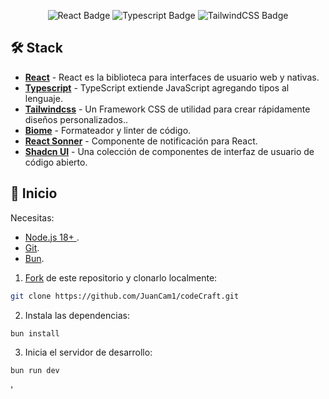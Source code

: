 

<div align="center">

![React Badge](https://img.shields.io/badge/React-20232A?logo=react&logoColor=61DAFB&style=flat)
![Typescript Badge](https://img.shields.io/badge/Typescript-20232A?logo=typescript&logoColor=3178C6&style=flat)
![TailwindCSS Badge](https://img.shields.io/badge/Tailwind_CSS-20232A?logo=tailwind-css&logoColor=38B2AC&style=flat)


</div>

## 🛠️ Stack

- [**React**](https://es.react.dev/) - React es la biblioteca para interfaces de usuario web y nativas.
- [**Typescript**](https://www.typescriptlang.org/) - TypeScript extiende JavaScript agregando tipos al lenguaje.
- [**Tailwindcss**](https://tailwindcss.com/) - Un Framework CSS de utilidad para crear rápidamente diseños personalizados..
- [**Biome**](https://biomejs.dev/) - Formateador y linter de código.
- [**React Sonner**](https://sonner.emilkowal.ski/) - Componente de notificación para React.
- [**Shadcn UI**](https://ui.shadcn.com/) - Una colección de componentes de interfaz de usuario de código abierto.


## 🚀 Inicio

Necesitas:

- [Node.js 18+ ](https://nodejs.org/en/).
- [Git](https://git-scm.com/).
- [Bun](https://bun.sh/).

1. [Fork](https://github.com/JuanCam1/codeCraft.git) de este repositorio y clonarlo localmente:

```bash
git clone https://github.com/JuanCam1/codeCraft.git
```

2. Instala las dependencias:

```bash
bun install
```

3. Inicia el servidor de desarrollo:

```bash
bun run dev
```
'
